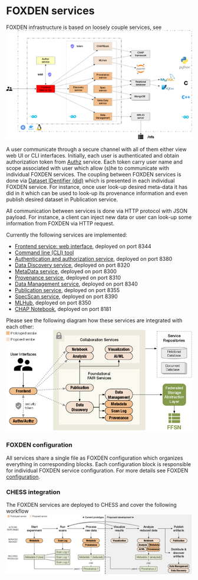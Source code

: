 # FOXDEN services
FOXDEN infrastructure is based on loosely couple services, see
![Implemenation](images/Implementation.png)

A user communicate through a secure channel with all of them
either view web UI or CLI interfaces. Initially, each user
is authenticated and obtain authorization token from
[Authz](authz.md) service. Each token carry user name and scope
associated with user which allow (s)he to communicate with
individual FOXDEN services. The coupling between FOXDEN services
is done via [Dataset IDentifier (did)](did.md) which is presented
in each individual FOXDEN service. For instance, once user
look-up desired meta-data it has did in it which can be used
to look-up its provenance information and even publish desired
dataset in Publication service.

All communication between services is done via HTTP protocol with
JSON payload. For instance, a client can inject new data or user
can look-up some information from FOXDEN via HTTP request.

Currently the following services are implemented:
- [Frontend service: web interface](web.md), deployed on port 8344
- [Command line (CLI) tool](cli.md)
- [Authentication and authorization service](authz.md), deployed on port 8380
- [Data Discovery service](discovery.md), deployed on port 8320
- [MetaData service](metadata.md), deployed on port 8300
- [Provenance service](provenance.md), deployed on port 8310
- [Data Management service](datamgt.md), deployed on port 8340
- [Publication service](publication.md), deployed on port 8355
- [SpecScan service](specscan.md), deployed on port 8390
- [MLHub](mlhub.md), deployed on port 8350
- [CHAP Notebook](notebook.md), deployed on port 8181

Please see the following diagram how these services are
integrated with each other:
![Services](images/foxden-services.png)

### FOXDEN configuration
All services share a single file as FOXDEN configuration
which organizes everything in corresponding blocks. Each
configuration block is responsible for individual FOXDEN
service configuration. For more details see
FOXDEN [configuration](configuration.md).

### CHESS integration
The FOXDEN services are deployed to CHESS and cover the
following workflow
![CHESS architecture](images/foxden-chess.png)
